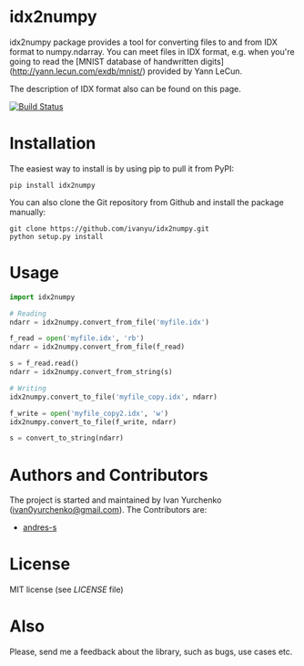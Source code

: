 idx2numpy
=========

idx2numpy package provides a tool for converting files to and from
IDX format to numpy.ndarray. You can meet files in IDX format,
e.g. when you're going to read the [MNIST database of handwritten digits]
(http://yann.lecun.com/exdb/mnist/) provided by Yann LeCun.

The description of IDX format also can be found on this page.

[![Build Status](https://travis-ci.org/ivanyu/idx2numpy.svg?branch=master)](https://travis-ci.org/ivanyu/idx2numpy)

Installation
============

The easiest way to install is by using pip to pull it from PyPI:

    pip install idx2numpy

You can also clone the Git repository from Github and install 
the package manually:

    git clone https://github.com/ivanyu/idx2numpy.git
    python setup.py install

Usage
=====

```python
import idx2numpy

# Reading
ndarr = idx2numpy.convert_from_file('myfile.idx')

f_read = open('myfile.idx', 'rb')
ndarr = idx2numpy.convert_from_file(f_read)

s = f_read.read()
ndarr = idx2numpy.convert_from_string(s)

# Writing    
idx2numpy.convert_to_file('myfile_copy.idx', ndarr)

f_write = open('myfile_copy2.idx', 'w')
idx2numpy.convert_to_file(f_write, ndarr)

s = convert_to_string(ndarr)
```

Authors and Contributors
========================
The project is started and maintained by Ivan Yurchenko
(ivan0yurchenko@gmail.com).
The Contributors are:
 * [andres-s](https://github.com/andres-s)

License
=======
MIT license (see *LICENSE* file)


Also
====

Please, send me a feedback about the library, such as bugs, use cases etc.

